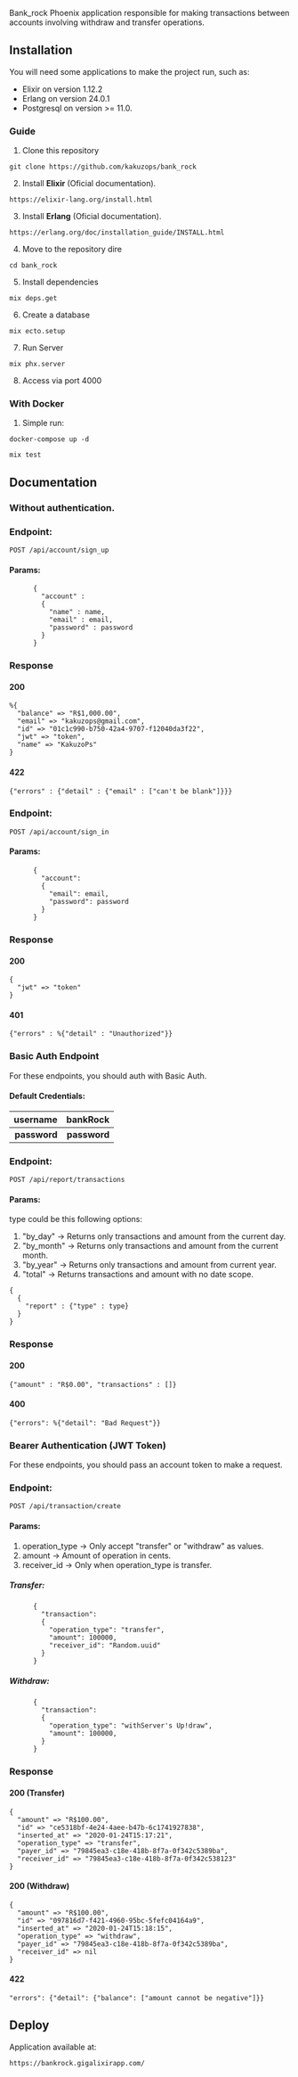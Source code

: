 Bank_rock Phoenix application responsible for making transactions between accounts involving withdraw and transfer operations.

## Installation
You will need some applications to make the project run, such as:
* Elixir on version 1.12.2
* Erlang on version 24.0.1
* Postgresql on version >= 11.0.

### Guide
1. Clone this repository
```
git clone https://github.com/kakuzops/bank_rock
```
2. Install **Elixir**  (Oficial documentation).
```
https://elixir-lang.org/install.html
```
3. Install **Erlang** (Oficial documentation).
```
https://erlang.org/doc/installation_guide/INSTALL.html
```

4. Move to the repository dire
```
cd bank_rock
```

5. Install dependencies
```
mix deps.get
```

6. Create a database
```
mix ecto.setup
```

7. Run Server
```
mix phx.server
```

8. Access via port 4000

### With Docker
1. Simple run:
```
docker-compose up -d
```

```
mix test
```
## Documentation

### Without authentication.

### Endpoint:
```
POST /api/account/sign_up
```

#### Params:

```
      {
        "account" :
        {
          "name" : name,
          "email" : email,
          "password" : password
        }
      }
```

### Response

#### 200
```
%{
  "balance" => "R$1,000.00",
  "email" => "kakuzops@gmail.com",
  "id" => "01c1c990-b750-42a4-9707-f12040da3f22",
  "jwt" => "token",
  "name" => "KakuzoPs"
}
```
#### 422
```
{"errors" : {"detail" : {"email" : ["can't be blank"]}}}
```

### Endpoint:
```
POST /api/account/sign_in
```

#### Params:

```
      {
        "account":
        {
          "email": email,
          "password": password
        }
      }
```

### Response

#### 200
```
{
  "jwt" => "token"
}
```
#### 401
```
{"errors" : %{"detail" : "Unauthorized"}}
```


### Basic Auth Endpoint

For these endpoints, you should auth with Basic Auth.

#### Default Credentials:
| username | bankRock |
|----------:|-----:|
| **password** | **password** |

### Endpoint:
```
POST /api/report/transactions
```

#### Params:
type could be this following options:
1. "by_day" -> Returns only transactions and amount from the current day.
2. "by_month" -> Returns only transactions and amount from the current month.
3. "by_year" -> Returns only transactions and amount from current year.
4. "total" -> Returns transactions and amount with no date scope.

```
{
  {
    "report" : {"type" : type}
  }
}
```

### Response

#### 200
```
{"amount" : "R$0.00", "transactions" : []}
```

#### 400
```
{"errors": %{"detail": "Bad Request"}}
```

### Bearer Authentication (JWT Token)
For these endpoints, you should pass an account token to make a request.

### Endpoint:
```
POST /api/transaction/create
```

#### Params:
1. operation_type -> Only accept "transfer" or "withdraw" as values.
2. amount -> Amount of operation in cents.
3. receiver_id -> Only when operation_type is transfer.

##### Transfer:
```
      {
        "transaction":
        {
          "operation_type": "transfer",
          "amount": 100000,
          "receiver_id": "Random.uuid"
        }
      }
```

##### Withdraw:
```
      {
        "transaction":
        {
          "operation_type": "withServer's Up!draw",
          "amount": 100000,
        }
      }
```

### Response

#### 200 (Transfer)
```
{
  "amount" => "R$100.00",
  "id" => "ce5318bf-4e24-4aee-b47b-6c1741927838",
  "inserted_at" => "2020-01-24T15:17:21",
  "operation_type" => "transfer",
  "payer_id" => "79845ea3-c18e-418b-8f7a-0f342c5389ba",
  "receiver_id" => "79845ea3-c18e-418b-8f7a-0f342c538123"
}
```

#### 200 (Withdraw)
```
{
  "amount" => "R$100.00",
  "id" => "097816d7-f421-4960-95bc-5fefc04164a9",
  "inserted_at" => "2020-01-24T15:18:15",
  "operation_type" => "withdraw",
  "payer_id" => "79845ea3-c18e-418b-8f7a-0f342c5389ba",
  "receiver_id" => nil
}
```

#### 422
```
"errors": {"detail": {"balance": ["amount cannot be negative"]}}
```

## Deploy

Application available at:
```
https://bankrock.gigalixirapp.com/
```